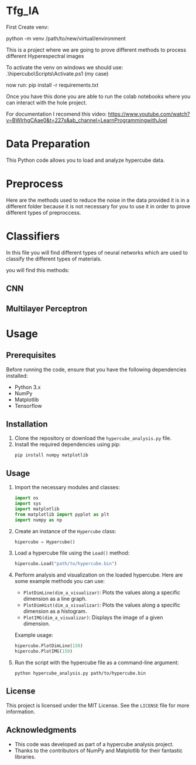 # Tfg_IA

First Create venv:

python -m venv /path/to/new/virtual/environment


This is a project where we are going to prove different methods to process different Hyperespectral images

To activate the venv on windows we should use: 
.\hipercubo\Scripts\Activate.ps1 (my case)

now run:
pip install -r requirements.txt

Once you have this done you are able to run the colab  notebooks where you can interact with the hole project.


For documentation I recomend this video: 
https://www.youtube.com/watch?v=BWIrhgCAae0&t=227s&ab_channel=LearnProgrammingwithJoel


# Data Preparation

This Python code allows you to load and analyze hypercube data.

# Preprocess

Here are the methods used to reduce the noise in the data provided it is in a different folder because it is not necessary for you to use it in order to prove different types of preproccess.

# Classifiers

In this file you will find different types of neural networks which are used to classify the different types of materials. 

you will find this methods:

## CNN

## Multilayer Perceptron



# Usage

## Prerequisites

Before running the code, ensure that you have the following dependencies installed:

- Python 3.x
- NumPy
- Matplotlib
- Tensorflow

## Installation

1. Clone the repository or download the `hypercube_analysis.py` file.
2. Install the required dependencies using pip:
   ```
   pip install numpy matplotlib
   ```

## Usage

1. Import the necessary modules and classes:
   ```python
   import os
   import sys
   import matplotlib
   from matplotlib import pyplot as plt
   import numpy as np
   ```

2. Create an instance of the `Hypercube` class:
   ```python
   hipercubo = Hypercube()
   ```

3. Load a hypercube file using the `Load()` method:
   ```python
   hipercubo.Load("path/to/hypercube.bin")
   ```

4. Perform analysis and visualization on the loaded hypercube. Here are some example methods you can use:

   - `PlotDimLine(dim_a_visualizar)`: Plots the values along a specific dimension as a line graph.
   - `PlotDimHist(dim_a_visualizar)`: Plots the values along a specific dimension as a histogram.
   - `PlotIMG(dim_a_visualizar)`: Displays the image of a given dimension.

   Example usage:
   ```python
   hipercubo.PlotDimLine(150)
   hipercubo.PlotIMG(150)
   ```

5. Run the script with the hypercube file as a command-line argument:
   ```
   python hypercube_analysis.py path/to/hypercube.bin
   ```

## License

This project is licensed under the MIT License. See the `LICENSE` file for more information.

## Acknowledgments

- This code was developed as part of a hypercube analysis project.
- Thanks to the contributors of NumPy and Matplotlib for their fantastic libraries.